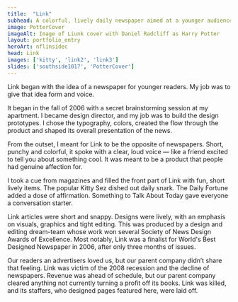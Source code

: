 ```yaml
---
title:  "Link"
subhead: A colorful, lively daily newspaper aimed at a younger audience
image: PotterCover
imageAlt: Image of Liunk cover with Daniel Radcliff as Harry Potter
layout: portfolio_entry
heroArt: nflinsidec
head: Link
images: ['kitty', 'link2', 'link3']
slides: ['southside1017', 'PotterCover']
---
```


Link began with the idea of a newspaper for younger readers. My job was to give that idea form and voice.

It began in the fall of 2006 with a secret brainstorming session at my apartment. I became design director, and my job was to build the design prototypes. I chose the typography, colors, created the flow through the product and shaped its overall presentation of the news.

From the outset, I meant for Link to be the opposite of newspapers. Short, punchy and colorful, it spoke with a clear, loud voice — like a friend excited to tell you about something cool. It was meant to be a product that people had genuine affection for.

I took a cue from magazines and filled the front part of Link with fun, short lively items. The popular Kitty Sez dished out daily snark. The Daily Fortune added a dose of affirmation. Something to Talk About Today gave everyone a conversation starter.

Link articles were short and snappy. Designs were lively, with an emphasis on visuals, graphics and tight editing. This was produced by a design and editing dream-team whose work won several Society of News Design Awards of Excellence. Most notably, Link was a finalist for World's Best Designed Newspaper in 2006, after only three months of issues.

Our readers an advertisers loved us, but our parent company didn’t share that feeling. Link was victim of the 2008 recession and the decline of newspapers. Revenue was ahead of schedule, but our parent company cleared anything not currently turning a profit off its books. Link was killed, and its staffers, who designed pages featured here, were laid off.

